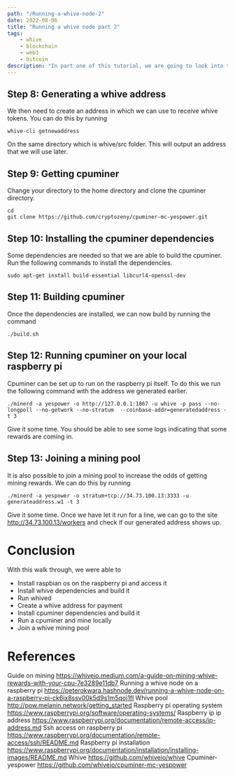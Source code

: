 ```yaml
---
path: "/Running-a-whive-node-2"
date: 2022-08-06
title: "Running a whive node part 2"
tags:
    - whive
    - blockchain
    - web3
    - bitcoin 
description: "In part one of this tutorial, we are going to look into the second part of running a whive node."
---
```



## Step 8: Generating a whive address

We then need to create an address in which we can use to receive whive tokens. You can do this by running

```
whive-cli getnewaddress
```

On the same directory which is whive/src folder. This will output an address that we will use later.

## Step 9: Getting cpuminer

Change your directory to the home directory and clone the cpuminer directory.
```
cd 
git clone https://github.com/cryptozeny/cpuminer-mc-yespower.git
```
## Step 10: Installing the cpuminer dependencies

Some dependencies are needed so that we are able to build the cpuminer. Run the following commands to install the dependencies.

```
sudo apt-get install build-essential libcurl4-openssl-dev 
```

## Step 11: Building cpuminer
Once the dependencies are installed, we can now build by running the command
```
./build.sh
```

## Step 12: Running cpuminer on your local raspberry pi
Cpuminer can be set up to run on the raspberry pi itself. To do this we run the following command with the address we generated earlier.
```
./minerd -a yespower -o http://127.0.0.1:1867 -u whive -p pass --no-longpoll --no-getwork --no-stratum  --coinbase-addr=generatedaddress -t 3
```
Give it some time. You should be able to see some logs indicating that some rewards are coming in.

## Step 13: Joining a mining pool
It is also possible to join a mining pool to increase the odds of getting mining rewards. We can do this by running
```
./minerd -a yespower -o stratum+tcp://34.73.100.13:3333 -u generateaddress.w1 -t 3
```
Give it some time. Once we have let it run for a line, we can go to the site http://34.73.100.13/workers and check if our generated address shows up.

# Conclusion
With this walk through, we were able to

- Install raspbian os on the raspberry pi and access it
- Install whive dependencies and build it
- Run whived
- Create a whive address for payment
- Install cpuminer dependencies and build it
- Run a cpuminer and mine locally
- Join a whive mining pool

# References

Guide on mining https://whiveio.medium.com/a-guide-on-mining-whive-rewards-with-your-cpu-7e3289e11db7
Running a whive node on a raspberry pi https://peterokwara.hashnode.dev/running-a-whive-node-on-a-raspberry-pi-ck6ix8ssv00k5d9s1m5qoj1fl
Whive pool http://pow.melanin.network/getting_started
Raspberry pi operating system https://www.raspberrypi.org/software/operating-systems/
Raspberry ip ip address https://www.raspberrypi.org/documentation/remote-access/ip-address.md
Ssh access on raspberry pi https://www.raspberrypi.org/documentation/remote-access/ssh/README.md
Raspberry pi installation https://www.raspberrypi.org/documentation/installation/installing-images/README.md
Whive https://github.com/whiveio/whive
Cpuminer-yespower https://github.com/whiveio/cpuminer-mc-yespower